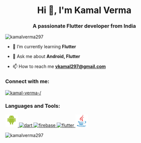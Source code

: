 <h1 align="center">Hi 👋, I'm Kamal Verma</h1>
<h3 align="center">A passionate Flutter developer from India</h3>

<p align="left"> <img src="https://komarev.com/ghpvc/?username=kamalverma297&label=Profile%20views&color=0e75b6&style=flat" alt="kamalverma297" /> </p>

- 🌱 I’m currently learning **Flutter**

- 💬 Ask me about **Android, Flutter**

- 📫 How to reach me **vkamal297@gmail.com**

<h3 align="left">Connect with me:</h3>
<p align="left">
<a href="https://linkedin.com/in/kamal-verma-/" target="blank"><img align="center" src="https://raw.githubusercontent.com/rahuldkjain/github-profile-readme-generator/master/src/images/icons/Social/linked-in-alt.svg" alt="kamal-verma-/" height="30" width="40" /></a>
</p>

<h3 align="left">Languages and Tools:</h3>
<p align="left"> <a href="https://developer.android.com" target="_blank" rel="noreferrer"> <img src="https://raw.githubusercontent.com/devicons/devicon/master/icons/android/android-original-wordmark.svg" alt="android" width="40" height="40"/> </a> <a href="https://dart.dev" target="_blank" rel="noreferrer"> <img src="https://www.vectorlogo.zone/logos/dartlang/dartlang-icon.svg" alt="dart" width="40" height="40"/> </a> <a href="https://firebase.google.com/" target="_blank" rel="noreferrer"> <img src="https://www.vectorlogo.zone/logos/firebase/firebase-icon.svg" alt="firebase" width="40" height="40"/> </a> <a href="https://flutter.dev" target="_blank" rel="noreferrer"> <img src="https://www.vectorlogo.zone/logos/flutterio/flutterio-icon.svg" alt="flutter" width="40" height="40"/> </a> <a href="https://www.java.com" target="_blank" rel="noreferrer"> <img src="https://raw.githubusercontent.com/devicons/devicon/master/icons/java/java-original.svg" alt="java" width="40" height="40"/> </a> </p>

<p><img align="center" src="https://github-readme-stats.vercel.app/api/top-langs?username=kamalverma297&show_icons=true&locale=en&layout=compact" alt="kamalverma297" /></p>
